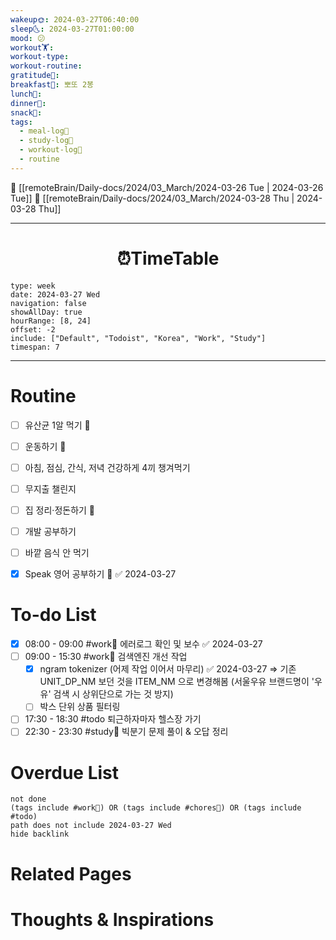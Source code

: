 ```yaml
---
wakeup🌞: 2024-03-27T06:40:00
sleep🌜: 2024-03-27T01:00:00
mood: 😕
workout🏋️: 
workout-type: 
workout-routine: 
gratitude🙏: 
breakfast🍳: 뽀또 2봉
lunch🍚: 
dinner🥗: 
snack🍬: 
tags:
  - meal-log📝
  - study-log📓
  - workout-log💪
  - routine
---
```


🔺 [[remoteBrain/Daily-docs/2024/03_March/2024-03-26 Tue | 2024-03-26 Tue]]
🔻 [[remoteBrain/Daily-docs/2024/03_March/2024-03-28 Thu | 2024-03-28 Thu]]
___
<h1> <center>⏰TimeTable </center> </h1>

```gEvent
type: week
date: 2024-03-27 Wed
navigation: false
showAllDay: true
hourRange: [8, 24]
offset: -2
include: ["Default", "Todoist", "Korea", "Work", "Study"]
timespan: 7
```

--- 


# Routine 

- [ ] 유산균 1알 먹기 🔼 
- [ ] 운동하기 🔼
- [ ] 아침, 점심, 간식, 저녁 건강하게 4끼 챙겨먹기
- [ ] 무지출 챌린지 
- [ ] 집 정리·정돈하기 🔼
- [ ] 개발 공부하기
- [ ] 바깥 음식 안 먹기 
- [x] Speak 영어 공부하기 🔼 ✅ 2024-03-27


# To-do List


- [x] 08:00 - 09:00 #work💼 에러로그 확인 및 보수 ✅ 2024-03-27
- [ ] 09:00 - 15:30 #work💼 검색엔진 개선 작업
	- [x] ngram tokenizer (어제 작업 이어서 마무리) ✅ 2024-03-27 
		⇒ 기존 UNIT_DP_NM 보던 것을 ITEM_NM 으로 변경해봄 (서울우유 브랜드명이 '우유' 검색 시 상위단으로 가는 것 방지)
	- [ ] 박스 단위 상품 필터링 
- [ ] 17:30 - 18:30 #todo 퇴근하자마자 헬스장 가기
- [ ] 22:30 - 23:30 #study📓 빅분기 문제 풀이 & 오답 정리

# Overdue List
```tasks
not done
(tags include #work💼) OR (tags include #chores🧺) OR (tags include #todo)
path does not include 2024-03-27 Wed
hide backlink
```

# Related Pages



# Thoughts & Inspirations

